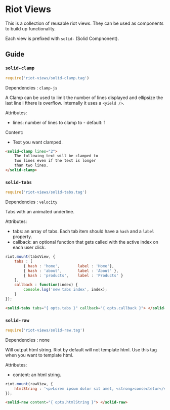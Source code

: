 # Riot Views

This is a collection of reusable riot views. They can be used as components to build up functionality.

Each view is prefixed with `solid-` (Solid Compnonent).

## Guide

### `solid-clamp`

```javascript
require('riot-views/solid-clamp.tag')
```

Dependencies : `clamp-js`

A Clamp can be used to limit the number of lines displayed and ellipsize the last line i fthere is overflow. Internally
it uses a `<yield />`.

Attributes:
* lines: number of lines to clamp to - default: 1

Content:
* Text you want clamped.

```html
<solid-clamp lines="2">
    The following text will be clamped to
    two lines even if the text is longer
    than two lines.
</solid-clamp>
```

### `solid-tabs`

```javascript
require('riot-views/solid-tabs.tag')
```

Dependencies : `velocity`

Tabs with an animated underline.

Attributes:
* tabs: an array of tabs. Each tab item should have a `hash` and a `label` property.
* callback: an optional function that gets called with the active index on each user click.

```javascript
riot.mount(tabsView, {
    tabs : [
        { hash : 'home',        label : 'Home'},
        { hash : 'about',       label : 'About' },
        { hash : 'products',    label : 'Products' }
    ],
    callback : function(index) {
        console.log('new tabs index', index);
    }
});
```

```html
<solid-tabs tabs="{ opts.tabs }" callback="{ opts.callback }"> </solid-tabs>
```

### `solid-raw`

```javascript
require('riot-views/solid-raw.tag')
```

Dependencies : none

Will output html string. Riot by default will not template html. Use this tag when you want to template html.

Attributes:
* content: an html string.

```javascript
riot.mount(rawView, {
    htmlString : '<p>Lorem ipsum dolor sit amet, <strong>consectetur</strong> adipisicing elit, sed do <strong>eiusmod</strong> tempor incididunt ut labore et dolore magna aliqua.</p>'
});
```

```html
<solid-raw content="{ opts.htmlString }"> </solid-raw>
```
